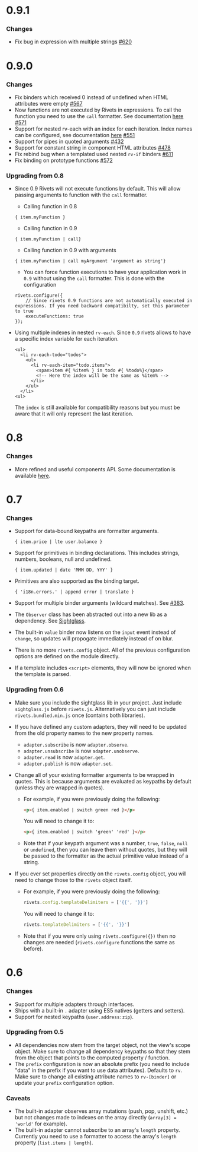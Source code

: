 # 0.9.1

### Changes

- Fix bug in expression with multiple strings [#620](https://github.com/mikeric/rivets/issues/620)

# 0.9.0

### Changes

- Fix binders which received 0 instead of undefined when HTML attributes were empty [#567](https://github.com/mikeric/rivets/issues/567)
- Now functions are not executed by Rivets in expressions. To call the function you need to use the `call` formatter. See documentation [here](...) [#571](https://github.com/mikeric/rivets/issues/571)
- Support for nested rv-each with an index for each iteration. Index names can be configured, see documentation [here](http://rivetsjs.com/docs/guide/#usage-configuring) [#551](https://github.com/mikeric/rivets/issues/551)
- Support for pipes in quoted arguments [#432](https://github.com/mikeric/rivets/issues/432)
- Support for constant string in component HTML attributes [#478](https://github.com/mikeric/rivets/issues/478)
- Fix rebind bug when a templated used nested `rv-if` binders [#611](https://github.com/mikeric/rivets/issues/611)
- Fix binding on prototype functions [#572](https://github.com/mikeric/rivets/issues/572)

### Upgrading from 0.8
- Since 0.9 Rivets will not execute functions by default. This will allow passing arguments to function with the `call` formatter.

    - Calling function in 0.8
    ```
    { item.myFunction }
    ```
    - Calling function in 0.9
    ```
    { item.myFunction | call}
    ```
    - Calling function in 0.9 with arguments
    ```
    { item.myFunction | call myArgument 'argument as string'}
    ```

    - You can force function executions to have your application work in `0.9` without using the `call` formatter. This is done with the configuration
    ```
    rivets.configure({
        // Since rivets 0.9 functions are not automatically executed in expressions. If you need backward compatibilty, set this parameter to true
        executeFunctions: true
    });
    ```

- Using multiple indexes in nested `rv-each`. Since `0.9` rivets allows to have a specific index variable for each iteration.
    ```
    <ul>
      <li rv-each-todo="todos">
        <ul>
          <li rv-each-item="todo.items">
            <span>item #{ %item% } in todo #{ %todo%}</span>
            <!-- Here the index will be the same as %item% -->
          </li>
        </ul>
      </li>
    <ul>
    ```
    The `index` is still available for compatibility reasons but you must be aware that it will only represent the last iteration.

# 0.8

### Changes

- More refined and useful components API. Some documentation is available [here](http://rivetsjs.com/docs/guide/#components).

# 0.7

### Changes

- Support for data-bound keypaths are formatter arguments.

    ```
    { item.price | lte user.balance }
    ```

- Support for primitives in binding declarations. This includes strings, numbers, booleans, null and undefined.

    ```
    { item.updated | date 'MMM DD, YYY' }
    ```

- Primitives are also supported as the binding target.

    ```
    { 'i18n.errors.' | append error | translate }
    ```

- Support for multiple binder arguments (wildcard matches). See [#383](https://github.com/mikeric/rivets/pull/383).

- The `Observer` class has been abstracted out into a new lib as a dependency. See [Sightglass](https://github.com/mikeric/sightglass).

- The built-in `value` binder now listens on the `input` event instead of `change`, so updates will propogate immediately instead of on blur.

- There is no more `rivets.config` object. All of the previous configuration options are defined on the module directly.

- If a template includes `<script>` elements, they will now be ignored when the template is parsed.

### Upgrading from 0.6

- Make sure you include the sightglass lib in your project. Just include `sightglass.js` before `rivets.js`. Alternatively you can just include `rivets.bundled.min.js` once (contains both libraries).

- If you have defined any custom adapters, they will need to be updated from the old property names to the new property names.

    - `adapter.subscribe` is now `adapter.observe`.
    - `adapter.unsubscribe` is now `adapter.unobserve`.
    - `adapter.read` is now `adapter.get`.
    - `adapter.publish` is now `adapter.set`.

- Change all of your existing formatter arguments to be wrapped in quotes. This is because arguments are evaluated as keypaths by default (unless they are wrapped in quotes).

    - For example, if you were previously doing the following:

        ```html
        <p>{ item.enabled | switch green red }</p>
        ```

        You will need to change it to:

        ```html
        <p>{ item.enabled | switch 'green' 'red' }</p>
        ```

    - Note that if your keypath argument was a number, `true`, `false`, `null` or `undefined`, then you can leave them without quotes, but they will be passed to the formatter as the actual primitive value instead of a string.

- If you ever set properties directly on the `rivets.config` object, you will need to change those to the `rivets` object itself.

    - For example, if you were previously doing the following:

        ```javascript
        rivets.config.templateDelimiters = ['{{', '}}']
        ```

        You will need to change it to:

        ```javascript
        rivets.templateDelimiters = ['{{', '}}']
        ```

    - Note that if you were only using `rivets.configure({})` then no changes are needed (`rivets.configure` functions the same as before).

# 0.6

### Changes

- Support for multiple adapters through interfaces.
- Ships with a built-in `.` adapter using ES5 natives (getters and setters).
- Support for nested keypaths (`user.address:zip`).

### Upgrading from 0.5

- All dependencies now stem from the target object, not the view's scope object. Make sure to change all dependency keypaths so that they stem from the object that points to the computed property / function.
- The `prefix` configuration is now an absolute prefix (you need to include "data" in the prefix if you want to use data attributes). Defaults to `rv`. Make sure to change all existing attribute names to `rv-[binder]` or update your `prefix` configuration option.

### Caveats

- The built-in adapter observes array mutations (push, pop, unshift, etc.) but not changes made to indexes on the array directly (`array[3] = 'world'` for example).
- The built-in adapter cannot subscribe to an array's `length` property. Currently you need to use a formatter to access the array's `length` property (`list.items | length`).
